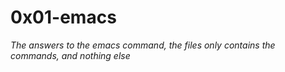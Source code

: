 # 0x01-emacs
_The answers to the emacs command, the files only contains the commands, and nothing else_